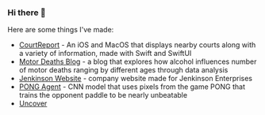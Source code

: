 ### Hi there 👋

Here are some things I've made:
* [CourtReport](https://github.com/Shyamsaibethina/courtreport) - An iOS and MacOS that displays nearby courts along with a variety of information, made with Swift and SwiftUI 
* [Motor Deaths Blog](https://github.com/Shyamsaibethina/Alchohol-Related-Mothor-Deaths) - a blog that explores how alcohol influences number of motor deaths ranging by different ages through data analysis
* [Jenkinson Website](https://github.com/Shyamsaibethina/jenkinson_website) - company website made for Jenkinson Enterprises
* [PONG Agent](https://github.com/Shyamsaibethina/DLG-AI-2021) - CNN model that uses pixels from the game PONG that trains the opponent paddle to be nearly unbeatable
* [Uncover]()
